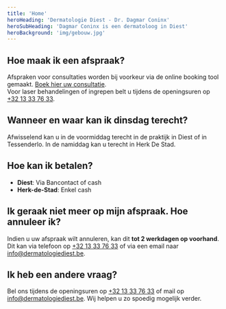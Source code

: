 ```yaml
---
title: 'Home'
heroHeading: 'Dermatologie Diest - Dr. Dagmar Coninx'
heroSubHeading: 'Dagmar Coninx is een dermatoloog in Diest'
heroBackground: 'img/gebouw.jpg'
---
```


## Hoe maak ik een afspraak?
Afspraken voor consultaties worden bij voorkeur via de online booking tool gemaakt. [Boek hier uw consultatie](https://uwagenda.myorganizer.online/?VGxSVk5FMTZhRVZaVjJSMFdWaEpNbFo1UlhsT1dFMTBUa2hrVWxJeGFFbE5WbGswVG10R1FsVnJiRTlTUlU1UFZteFdTMUpFClNrNVRhemxIVFVSUk5GcEhSVEZNTUVKckNscFlTblJaV0ZKMllrYzVibUZYVm10aFYxWjZaRU0xYVZwVE9YTlBha1YyWVhwdwpkMWxZVVhaYWFuQnFZbms1YlU5dGFERk1NbGsyV1c1VmRscHFjREphVXpnOQ==).\
Voor laser behandelingen of ingrepen belt u tijdens de openingsuren op [+32 13 33 76 33](tel:+3213337633).

## Wanneer en waar kan ik dinsdag terecht?
Afwisselend kan u in de voormiddag terecht in de praktijk in Diest of in Tessenderlo.
In de namiddag kan u terecht in Herk De Stad.

## Hoe kan ik betalen?
* **Diest**: Via Bancontact of cash
* **Herk-de-Stad**: Enkel cash

## Ik geraak niet meer op mijn afspraak. Hoe annuleer ik?
Indien u uw afspraak wilt annuleren, kan dit **tot 2 werkdagen op voorhand**.
Dit kan via telefoon op [+32 13 33 76 33](tel:+3213337633) of via een email naar <info@dermatologiediest.be>.

## Ik heb een andere vraag?
Bel ons tijdens de openingsuren op [+32 13 33 76 33](tel:+3213337633) of mail op <info@dermatologiediest.be>. Wij helpen u zo spoedig mogelijk verder.
